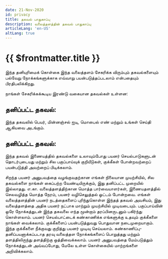 ```yaml
---
date: 21-Nov-2020
id: privacy
title: தகவல் பாதுகாப்பு
description: வலைத்தளத்தின் தகவல் பாதுகாப்பு
articleLang: 'en-US'
altLang: true
---
```


# {{ $frontmatter.title }}

இந்த தனியுரிமைக் கொள்கை இந்த வலைத்தளம் சேகரிக்க விரும்பும் தகவல்களையும் பல்வேறு நோக்கங்களுக்காக எவ்வாறு பயன்படுத்தப்படலாம் என்பதையும் பிரதிபலிக்கிறது.


நாங்கள் சேகரிக்கக்கூடிய இரண்டு வகையான தகவல்கள் உள்ளன:


## தனிப்பட்ட தகவல்:

இந்த தகவலில் பெயர், மின்னஞ்சல் ஐடி, மொபைல் எண் மற்றும் உங்கள் செய்தி ஆகியவை அடங்கும்.

## தனிப்பட்ட தகவல்:

இந்த தகவல் இணையத்தில் தகவல்களை உலாவும்போது பயனர் செயல்பாடுகளுடன் தொடர்புடையது மற்றும் சில பகுப்பாய்வுக் குறியீடுகள், குக்கீகள் போன்றவற்றைப் பயன்படுத்தி அவற்றைப் பிடிக்கலாம்.

சிறந்த பயனர் அனுபவத்தை வழங்குவதற்கான எங்கள் நிலையான முயற்சியில், சில தகவல்களை நாங்கள் கைப்பற்ற வேண்டியிருக்கும், இது தனிப்பட்ட முறையில் இல்லாதது. எ.கா. வலைத்தளத்திற்கான மொத்த பார்வையாளர்கள், இணையதளத்தில் செலவழித்த மொத்த நேரம், பயனர் வழிசெலுத்தல் ஓட்டம் போன்றவை. எங்கள் வலைத்தளத்தின் பயனர் நடத்தைகளைப் புரிந்துகொள்ள இந்தத் தகவல் அவசியம், இது வலைத்தளத்தை அதிக பயனர் நட்பாக மாற்றும் முயற்சியில் முடிவடையும். பகுப்பாய்வின் ஒரே நோக்கத்துடன் இந்த தகவலை எந்த மூன்றாம் தரப்பினருடனும் பகிர்ந்து கொள்ளலாம். பயனர் செயல்பாட்டைக் கண்காணிக்க எங்களுக்கு உதவும் குக்கீகளை நாங்கள் வைக்கலாம். குக்கீகளைப் பயன்படுத்துவது பொதுவான நடைமுறையாகும். இந்த குக்கீகளை நீக்குவது குறித்து பயனர் முடிவு செய்யலாம். கண்காணிப்பு-தனிப்பயனாக்கப்படாத தரவு வலைத்தள நோக்கங்களைப் பொறுத்தது மற்றும் தளத்திலிருந்து தளத்திற்கு ஒத்திவைக்கலாம். பயனர் அனுபவத்தை மேம்படுத்தும் நோக்கத்துடன் அவ்வப்போது, ​​மேலே உள்ள கொள்கையில் மாற்றங்களை அறிவிக்கலாம்.